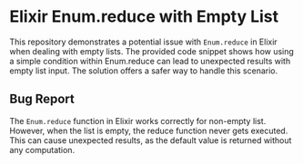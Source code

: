 # Elixir Enum.reduce with Empty List

This repository demonstrates a potential issue with `Enum.reduce` in Elixir when dealing with empty lists.  The provided code snippet shows how using a simple condition within Enum.reduce can lead to unexpected results with empty list input. The solution offers a safer way to handle this scenario.

## Bug Report

The `Enum.reduce` function in Elixir works correctly for non-empty list. However, when the list is empty, the reduce function never gets executed. This can cause unexpected results, as the default value is returned without any computation.